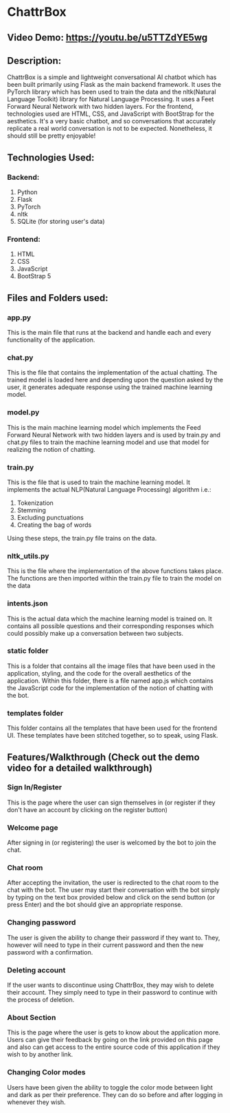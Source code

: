 # ChattrBox

## Video Demo:  https://youtu.be/u5TTZdYE5wg

## Description: 
ChattrBox is a simple and lightweight conversational AI chatbot which has been built primarily using Flask as the main backend framework. It uses the PyTorch library which has been used to train the data and the nltk(Natural Language Toolkit) library for Natural Language Processing. It uses a Feet Forward Neural Network with two hidden layers.
For the frontend, technologies used are HTML, CSS, and JavaScript with BootStrap for the aesthetics.
It's a very basic chatbot, and so conversations that accurately replicate a real world conversation is not to be expected. Nonetheless, it should still be pretty enjoyable!

## Technologies Used:
### Backend:
1) Python
2) Flask
3) PyTorch
4) nltk
5) SQLite (for storing user's data)
### Frontend:
1) HTML
2) CSS
3) JavaScript
4) BootStrap 5

## Files and Folders used:
### app.py
This is the main file that runs at the backend and handle each and every functionality of the application.
### chat.py
This is the file that contains the implementation of the actual chatting. The trained model is loaded here and depending upon the question asked by the user, it generates adequate response using the trained machine learning model.
### model.py
This is the main machine learning model which implements the Feed Forward Neural Network with two hidden layers and is used by train.py and chat.py files to train the machine learning model and use that model for realizing the notion of chatting.
### train.py
This is the file that is used to train the machine learning model. It implements the actual NLP(Natural Language Processing) algorithm i.e.:
1) Tokenization
2) Stemming
3) Excluding punctuations
4) Creating the bag of words

Using these steps, the train.py file trains on the data.
### nltk_utils.py
This is the file where the implementation of the above functions takes place. The functions are then imported within the train.py file to train the model on the data
### intents.json
This is the actual data which the machine learning model is trained on. It contains all possible questions and their corresponding responses which could possibly make up a conversation between two subjects.
### static folder
This is a folder that contains all the image files that have been used in the application, styling, and the code for the overall aesthetics of the application. Within this folder, there is a file named app.js which contains the JavaScript code for the implementation of the notion of chatting with the bot.
### templates folder
This folder contains all the templates that have been used for the frontend UI. These templates have been stitched together, so to speak, using Flask.

## Features/Walkthrough (Check out the demo video for a detailed walkthrough)
### Sign In/Register
This is the page where the user can sign themselves in (or register if they don't have an account by clicking on the register button)
### Welcome page
After signing in (or registering) the user is welcomed by the bot to join the chat.
### Chat room
After accepting the invitation, the user is redirected to the chat room to the chat with the bot. The user may start their conversation with the bot simply by typing on the text box provided below and click on the send button (or press Enter) and the bot should give an appropriate response.
### Changing password
The user is given the ability to change their password if they want to. They, however will need to type in their current password and then the new password with a confirmation.
### Deleting account
If the user wants to discontinue using ChattrBox, they may wish to delete their account. They simply need to type in their password to continue with the process of deletion.
### About Section
This is the page where the user is gets to know about the application more. Users can give their feedback by going on the link provided on this page and also can get access to the entire source code of this application if they wish to by another link.
### Changing Color modes
Users have been given the ability to toggle the color mode between light and dark as per their preference. They can do so before and after logging in whenever they wish. 